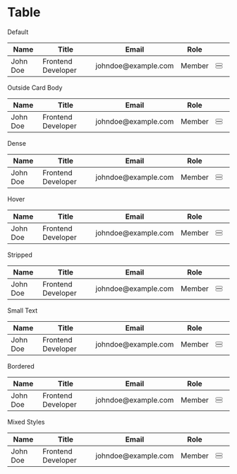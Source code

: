 # Table

<div class="not-prose">
<div class="card card-bordered mb-5" id='default'>
  <div class="card-header">
    Default
  </div>
  <div class="card-body overflow-x-auto">
    <table class="table">
      <thead>
        <tr>
          <th>Name</th>
          <th>Title</th>
          <th>Email</th>
          <th>Role</th>
          <th></th>
        </tr>
      </thead>
      <tbody>
        <tr v-for="i in 5" :key="i">
          <td>John Doe</td>
          <td>Frontend Developer</td>
          <td>johndoe@example.com</td>
          <td>Member</td>
          <td class="text-center">
            <button class="btn btn-icon btn-text btn-sm btn-default">
              <svg xmlns="http://www.w3.org/2000/svg" class="h-6 w-6" fill="none" viewBox="0 0 24 24"
                stroke="currentColor" stroke-width="2">
                <path stroke-linecap="round" stroke-linejoin="round"
                  d="M15.232 5.232l3.536 3.536m-2.036-5.036a2.5 2.5 0 113.536 3.536L6.5 21.036H3v-3.572L16.732 3.732z" />
              </svg>
            </button>
            <button class="btn btn-icon btn-text btn-sm btn-error">
              <svg xmlns="http://www.w3.org/2000/svg" class="h-6 w-6" fill="none" viewBox="0 0 24 24"
                stroke="currentColor" stroke-width="2">
                <path stroke-linecap="round" stroke-linejoin="round"
                  d="M19 7l-.867 12.142A2 2 0 0116.138 21H7.862a2 2 0 01-1.995-1.858L5 7m5 4v6m4-6v6m1-10V4a1 1 0 00-1-1h-4a1 1 0 00-1 1v3M4 7h16" />
              </svg>
            </button>
          </td>
        </tr>
      </tbody>
    </table>
  </div>
</div>

<div class="card card-bordered mb-5" id="outside">
  <div class="card-header">
    Outside Card Body
  </div>
  <div class="overflow-x-auto">
    <table class="table">
      <thead>
        <tr>
          <th>Name</th>
          <th>Title</th>
          <th>Email</th>
          <th>Role</th>
          <th></th>
        </tr>
      </thead>
      <tbody>
        <tr v-for="i in 5" :key="i">
          <td>John Doe</td>
          <td>Frontend Developer</td>
          <td>johndoe@example.com</td>
          <td>Member</td>
          <td class="text-center">
            <button class="btn btn-icon btn-text btn-sm btn-default">
              <svg xmlns="http://www.w3.org/2000/svg" class="h-6 w-6" fill="none" viewBox="0 0 24 24"
                stroke="currentColor" stroke-width="2">
                <path stroke-linecap="round" stroke-linejoin="round"
                  d="M15.232 5.232l3.536 3.536m-2.036-5.036a2.5 2.5 0 113.536 3.536L6.5 21.036H3v-3.572L16.732 3.732z" />
              </svg>
            </button>
            <button class="btn btn-icon btn-text btn-sm btn-error">
              <svg xmlns="http://www.w3.org/2000/svg" class="h-6 w-6" fill="none" viewBox="0 0 24 24"
                stroke="currentColor" stroke-width="2">
                <path stroke-linecap="round" stroke-linejoin="round"
                  d="M19 7l-.867 12.142A2 2 0 0116.138 21H7.862a2 2 0 01-1.995-1.858L5 7m5 4v6m4-6v6m1-10V4a1 1 0 00-1-1h-4a1 1 0 00-1 1v3M4 7h16" />
              </svg>
            </button>
          </td>
        </tr>
      </tbody>
    </table>
  </div>
</div>

<div class="card card-bordered mb-5" id="dense">
  <div class="card-header">
    Dense
  </div>
  <div class="card-body overflow-x-auto">
    <table class="table table-dense">
      <thead>
        <tr>
          <th>Name</th>
          <th>Title</th>
          <th>Email</th>
          <th>Role</th>
          <th></th>
        </tr>
      </thead>
      <tbody>
        <tr v-for="i in 5" :key="i">
          <td>John Doe</td>
          <td>Frontend Developer</td>
          <td>johndoe@example.com</td>
          <td>Member</td>
          <td class="text-center">
            <button class="btn btn-icon btn-text btn-sm btn-default">
              <svg xmlns="http://www.w3.org/2000/svg" class="h-6 w-6" fill="none" viewBox="0 0 24 24"
                stroke="currentColor" stroke-width="2">
                <path stroke-linecap="round" stroke-linejoin="round"
                  d="M15.232 5.232l3.536 3.536m-2.036-5.036a2.5 2.5 0 113.536 3.536L6.5 21.036H3v-3.572L16.732 3.732z" />
              </svg>
            </button>
            <button class="btn btn-icon btn-text btn-sm btn-error">
              <svg xmlns="http://www.w3.org/2000/svg" class="h-6 w-6" fill="none" viewBox="0 0 24 24"
                stroke="currentColor" stroke-width="2">
                <path stroke-linecap="round" stroke-linejoin="round"
                  d="M19 7l-.867 12.142A2 2 0 0116.138 21H7.862a2 2 0 01-1.995-1.858L5 7m5 4v6m4-6v6m1-10V4a1 1 0 00-1-1h-4a1 1 0 00-1 1v3M4 7h16" />
              </svg>
            </button>
          </td>
        </tr>
      </tbody>
    </table>
  </div>
</div>

<div class="card card-bordered mb-5" id="hover">
  <div class="card-header">
    Hover
  </div>
  <div class="card-body overflow-x-auto">
    <table class="table table-hover">
      <thead>
        <tr>
          <th>Name</th>
          <th>Title</th>
          <th>Email</th>
          <th>Role</th>
          <th></th>
        </tr>
      </thead>
      <tbody>
        <tr v-for="i in 5" :key="i">
          <td>John Doe</td>
          <td>Frontend Developer</td>
          <td>johndoe@example.com</td>
          <td>Member</td>
          <td class="text-center">
            <button class="btn btn-icon btn-text btn-sm btn-default">
              <svg xmlns="http://www.w3.org/2000/svg" class="h-6 w-6" fill="none" viewBox="0 0 24 24"
                stroke="currentColor" stroke-width="2">
                <path stroke-linecap="round" stroke-linejoin="round"
                  d="M15.232 5.232l3.536 3.536m-2.036-5.036a2.5 2.5 0 113.536 3.536L6.5 21.036H3v-3.572L16.732 3.732z" />
              </svg>
            </button>
            <button class="btn btn-icon btn-text btn-sm btn-error">
              <svg xmlns="http://www.w3.org/2000/svg" class="h-6 w-6" fill="none" viewBox="0 0 24 24"
                stroke="currentColor" stroke-width="2">
                <path stroke-linecap="round" stroke-linejoin="round"
                  d="M19 7l-.867 12.142A2 2 0 0116.138 21H7.862a2 2 0 01-1.995-1.858L5 7m5 4v6m4-6v6m1-10V4a1 1 0 00-1-1h-4a1 1 0 00-1 1v3M4 7h16" />
              </svg>
            </button>
          </td>
        </tr>
      </tbody>
    </table>
  </div>
</div>

<div class="card card-bordered mb-5" id="stripped">
  <div class="card-header">
    Stripped
  </div>
  <div class="card-body overflow-x-auto">
    <table class="table table-stripped">
      <thead>
        <tr>
          <th>Name</th>
          <th>Title</th>
          <th>Email</th>
          <th>Role</th>
          <th></th>
        </tr>
      </thead>
      <tbody>
        <tr v-for="i in 5" :key="i">
          <td>John Doe</td>
          <td>Frontend Developer</td>
          <td>johndoe@example.com</td>
          <td>Member</td>
          <td class="text-center">
            <button class="btn btn-icon btn-text btn-sm btn-default">
              <svg xmlns="http://www.w3.org/2000/svg" class="h-6 w-6" fill="none" viewBox="0 0 24 24"
                stroke="currentColor" stroke-width="2">
                <path stroke-linecap="round" stroke-linejoin="round"
                  d="M15.232 5.232l3.536 3.536m-2.036-5.036a2.5 2.5 0 113.536 3.536L6.5 21.036H3v-3.572L16.732 3.732z" />
              </svg>
            </button>
            <button class="btn btn-icon btn-text btn-sm btn-error">
              <svg xmlns="http://www.w3.org/2000/svg" class="h-6 w-6" fill="none" viewBox="0 0 24 24"
                stroke="currentColor" stroke-width="2">
                <path stroke-linecap="round" stroke-linejoin="round"
                  d="M19 7l-.867 12.142A2 2 0 0116.138 21H7.862a2 2 0 01-1.995-1.858L5 7m5 4v6m4-6v6m1-10V4a1 1 0 00-1-1h-4a1 1 0 00-1 1v3M4 7h16" />
              </svg>
            </button>
          </td>
        </tr>
      </tbody>
    </table>
  </div>
</div>

<div class="card card-bordered mb-5" id="small">
  <div class="card-header">
    Small Text
  </div>
  <div class="card-body overflow-x-auto">
    <table class="table table-sm">
      <thead>
        <tr>
          <th>Name</th>
          <th>Title</th>
          <th>Email</th>
          <th>Role</th>
          <th></th>
        </tr>
      </thead>
      <tbody>
        <tr v-for="i in 5" :key="i">
          <td>John Doe</td>
          <td>Frontend Developer</td>
          <td>johndoe@example.com</td>
          <td>Member</td>
          <td class="text-center">
            <button class="btn btn-icon btn-text btn-sm btn-default">
              <svg xmlns="http://www.w3.org/2000/svg" class="h-6 w-6" fill="none" viewBox="0 0 24 24"
                stroke="currentColor" stroke-width="2">
                <path stroke-linecap="round" stroke-linejoin="round"
                  d="M15.232 5.232l3.536 3.536m-2.036-5.036a2.5 2.5 0 113.536 3.536L6.5 21.036H3v-3.572L16.732 3.732z" />
              </svg>
            </button>
            <button class="btn btn-icon btn-text btn-sm btn-error">
              <svg xmlns="http://www.w3.org/2000/svg" class="h-6 w-6" fill="none" viewBox="0 0 24 24"
                stroke="currentColor" stroke-width="2">
                <path stroke-linecap="round" stroke-linejoin="round"
                  d="M19 7l-.867 12.142A2 2 0 0116.138 21H7.862a2 2 0 01-1.995-1.858L5 7m5 4v6m4-6v6m1-10V4a1 1 0 00-1-1h-4a1 1 0 00-1 1v3M4 7h16" />
              </svg>
            </button>
          </td>
        </tr>
      </tbody>
    </table>
  </div>
</div>

<div class="card card-bordered mb-5" id="bordered">
  <div class="card-header">
    Bordered
  </div>
  <div class="card-body overflow-x-auto">
    <table class="table table-bordered">
      <thead>
        <tr>
          <th>Name</th>
          <th>Title</th>
          <th>Email</th>
          <th>Role</th>
          <th></th>
        </tr>
      </thead>
      <tbody>
        <tr v-for="i in 5" :key="i">
          <td>John Doe</td>
          <td>Frontend Developer</td>
          <td>johndoe@example.com</td>
          <td>Member</td>
          <td class="text-center">
            <button class="btn btn-icon btn-text btn-sm btn-default">
              <svg xmlns="http://www.w3.org/2000/svg" class="h-6 w-6" fill="none" viewBox="0 0 24 24"
                stroke="currentColor" stroke-width="2">
                <path stroke-linecap="round" stroke-linejoin="round"
                  d="M15.232 5.232l3.536 3.536m-2.036-5.036a2.5 2.5 0 113.536 3.536L6.5 21.036H3v-3.572L16.732 3.732z" />
              </svg>
            </button>
            <button class="btn btn-icon btn-text btn-sm btn-error">
              <svg xmlns="http://www.w3.org/2000/svg" class="h-6 w-6" fill="none" viewBox="0 0 24 24"
                stroke="currentColor" stroke-width="2">
                <path stroke-linecap="round" stroke-linejoin="round"
                  d="M19 7l-.867 12.142A2 2 0 0116.138 21H7.862a2 2 0 01-1.995-1.858L5 7m5 4v6m4-6v6m1-10V4a1 1 0 00-1-1h-4a1 1 0 00-1 1v3M4 7h16" />
              </svg>
            </button>
          </td>
        </tr>
      </tbody>
    </table>
  </div>
</div>

<div class="card card-bordered mb-5" id="mixed-styles">
  <div class="card-header">
    Mixed Styles
  </div>
  <div class="card-body overflow-x-auto flex-col">
    <div
      class="inline-block min-w-full overflow-x-auto align-middle border-b border-gray-200 shadow sm:rounded-lg">
      <table class="table table-sm table-rounded">
        <thead>
          <tr>
            <th>Name</th>
            <th>Title</th>
            <th>Email</th>
            <th>Role</th>
            <th></th>
          </tr>
        </thead>
        <tbody>
          <tr v-for="i in 5" :key="i">
            <td>John Doe</td>
            <td>Frontend Developer</td>
            <td>johndoe@example.com</td>
            <td>Member</td>
            <td class="text-center">
              <button class="btn btn-icon btn-text btn-sm btn-default">
                <svg xmlns="http://www.w3.org/2000/svg" class="h-6 w-6" fill="none" viewBox="0 0 24 24"
                  stroke="currentColor" stroke-width="2">
                  <path stroke-linecap="round" stroke-linejoin="round"
                    d="M15.232 5.232l3.536 3.536m-2.036-5.036a2.5 2.5 0 113.536 3.536L6.5 21.036H3v-3.572L16.732 3.732z" />
                </svg>
              </button>
              <button class="btn btn-icon btn-text btn-sm btn-error">
                <svg xmlns="http://www.w3.org/2000/svg" class="h-6 w-6" fill="none" viewBox="0 0 24 24"
                  stroke="currentColor" stroke-width="2">
                  <path stroke-linecap="round" stroke-linejoin="round"
                    d="M19 7l-.867 12.142A2 2 0 0116.138 21H7.862a2 2 0 01-1.995-1.858L5 7m5 4v6m4-6v6m1-10V4a1 1 0 00-1-1h-4a1 1 0 00-1 1v3M4 7h16" />
                </svg>
              </button>
            </td>
          </tr>
        </tbody>
      </table>
    </div>
  </div>
</div>
</div>
